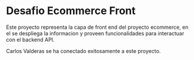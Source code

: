 # Desafio Ecommerce Front

Este proyecto representa la capa de front end del proyecto ecommerce, en el se despliega la informacion y proveen funcionalidades para interactuar con el backend API.

Carlos Valderas se ha conectado exitosamente a este proyecto.